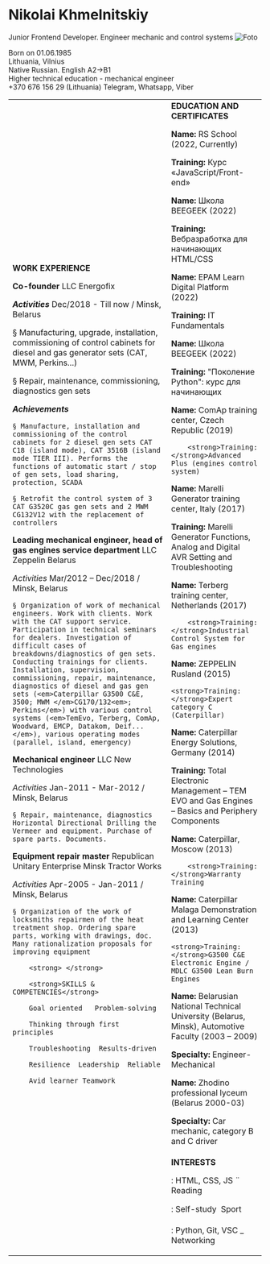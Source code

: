 # Nikolai Khmelnitskiy
Junior Frontend Developer. Engineer mechanic and control systems ![Foto](/rsschool-cv/image/Me150.jpg) 

Born on 01.06.1985<br>
Lithuania, Vilnius<br>
Native Russian. English A2→B1<br>
Higher technical education - mechanical engineer<br>
+370 676 156 29 (Lithuania) Telegram, Whatsapp, Viber<br>
 
   </td>
   <td>
   </td>
  </tr>
</table>

<table>
  <tr>
   <td rowspan="2" >
    <strong>WORK EXPERIENCE</strong>
<p>
<strong>Co-founder</strong>  LLC Energofix
<p>
<strong>	<em>Activities </em></strong>      Dec/2018 - Till now / Minsk, Belarus
<p>
§ Manufacturing, upgrade, installation, commissioning of control cabinets for diesel and gas generator sets (CAT, MWM, Perkins...)
<p>
§ Repair, maintenance, commissioning, diagnostics gen sets
<p>
	<strong><em>Achievements</em></strong>
<p>

    § Manufacture, installation and commissioning of the control cabinets for 2 diesel gen sets CAT C18 (island mode), CAT 3516B (island mode TIER III). Performs the functions of automatic start / stop of gen sets, load sharing, protection, SCADA

<p>

    § Retrofit the control system of 3 CAT G3520C gas gen sets and 2 MWM CG132V12 with the replacement of controllers

<p>
<strong> </strong>
<p>
<strong>Leading mechanical engineer, head of gas engines service department</strong>   LLC Zeppelin Belarus
<p>
	<em>Activities  </em>                    Mar/2012 – Dec/2018 / Minsk, Belarus
<p>

    § Organization of work of mechanical engineers. Work with clients. Work with the CAT support service. Participation in technical seminars for dealers. Investigation of difficult cases of breakdowns/diagnostics of gen sets. Conducting trainings for clients. Installation, supervision, commissioning, repair, maintenance, diagnostics of diesel and gas gen sets (<em>Caterpillar G3500 C&E, 3500; MWM </em>CG170/132<em>; Perkins</em>) with various control systems (<em>TemEvo, Terberg, ComAp, Woodward, EMCP, Datakom, Deif...</em>), various operating modes (parallel, island, emergency)

<p>
<strong> </strong>
<p>
<strong>Mechanical engineer   </strong>LLC New Technologies
<p>
    <em>Activities</em>                           Jan-2011 - Mar-2012 / Minsk, Belarus
<p>

    § Repair, maintenance, diagnostics Horizontal Directional Drilling the Vermeer and equipment. Purchase of spare parts. Documents.

<p>
<strong> </strong>
<p>
<strong>Equipment repair master   </strong>Republican Unitary Enterprise Minsk Tractor Works
<p>
	<em>Activities </em>                  Apr-2005 - Jan-2011 / Minsk, Belarus
<p>

    § Organization of the work of locksmiths repairmen of the heat treatment shop. Ordering spare parts, working with drawings, doc. Many rationalization proposals for improving equipment

<p>

        <strong> </strong>

<p>

        <strong>SKILLS & COMPETENCIES</strong>

<p>

        Goal oriented   Problem-solving

<p>

        Thinking through first principles

<p>

        Troubleshooting  Results-driven

<p>

        Resilience  Leadership  Reliable

<p>

        Avid learner Teamwork

   </td>
   <td>
    <strong> EDUCATION AND CERTIFICATES</strong>
<p>
<strong>Name: </strong>RS School (2022, Currently)
<p>
<strong>Training: </strong>Курс «JavaScript/Front-end»
<p>
<strong> </strong>
<p>
<strong>Name: </strong>Школа BEEGEEK (2022)
<p>
<strong>Training: </strong>Вебразработка для начинающих HTML/CSS
<p>
<strong> </strong>
<p>
<strong>Name: </strong>EPAM Learn Digital Platform (2022)
<p>
<strong>Training: </strong>IT Fundamentals
<p>
<strong> </strong>
<p>
<strong>Name: </strong>Школа BEEGEEK (2022)
<p>
<strong>Training: </strong>"Поколение Python": курс для начинающих
<p>
<strong> </strong>
<p>
<strong>Name:</strong> ComAp training center, Czech Republic (2019)
<p>

        <strong>Training: </strong>Advanced Plus (engines control system)

<p>

<p>
<strong>Name:</strong> Marelli Generator training center, Italy (2017)
<p>
<strong>Training: </strong>Marelli Generator Functions, Analog and Digital AVR Setting and Troubleshooting
<p>
 
<p>
<strong>Name:</strong> Terberg training center, Netherlands (2017)
<p>

        <strong>Training: </strong>Industrial Control System for Gas engines

<p>

<p>
<strong>Name:</strong> ZEPPELIN Rusland (2015)
<p>

    <strong>Training: </strong>Expert category C (Caterpillar)

<p>

<p>
<strong>Name:</strong> Caterpillar Energy Solutions, Germany (2014)
<p>
<strong>Training: </strong>Total Electronic Management – TEM EVO and Gas Engines – Basics and Periphery Components
<p>
 
<p>
<strong>Name:</strong> Caterpillar, Moscow (2013)
<p>

        <strong>Training: </strong>Warranty Training

<p>

<p>
<strong>Name:</strong> Caterpillar Malaga Demonstration and Learning Center (2013)
<p>

    <strong>Training: </strong>G3500 C&E Electronic Engine / MDLC G3500 Lean Burn Engines

<p>

<p>
<strong>Name:</strong> Belarusian National Technical University (Belarus, Minsk), Automotive Faculty (2003 – 2009)
<p>
<strong>Specialty:</strong> Engineer-Mechanical
<p>
 
<p>
<strong>Name: </strong>Zhodino professional lyceum (Belarus 2000-03)
<p>
<strong>Specialty:</strong> Car mechanic, category B and C driver
<p>
 
   </td>
  </tr>
  <tr>
   <td>
            <strong>INTERESTS</strong>
<p>
 : HTML, CSS, JS          	   ¨ Reading
<p>
 : Self-study                        Sport
<p>
 : Python, Git, VSC             _ Networking
   </td>
  </tr>
</table>
